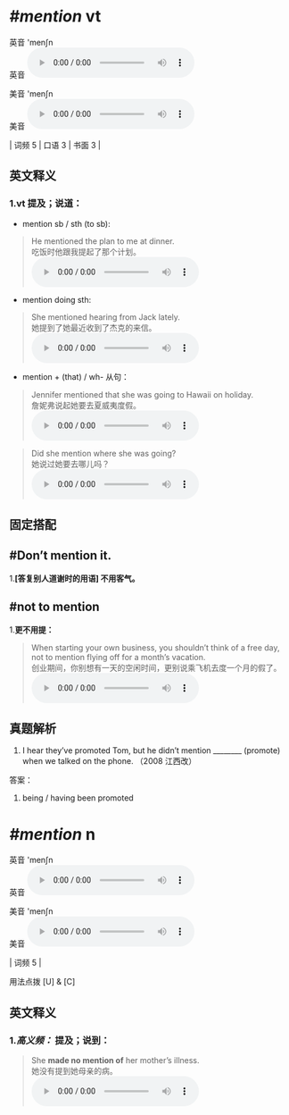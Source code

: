 # ***\#mention*** vt
英音 'menʃn  
英音
<audio src="./media/mention-B.aac" controls="controls"></audio>

美音 'menʃn  
美音
<audio src="./media/mention.aac" controls="controls"></audio>



| 词频 5 | 口语 3 | 书面 3 |  

英文释义
---
### 1.**vt 提及；说道：**  

- mention sb / sth (to sb):

 > He mentioned the plan to me at dinner.  
 > 吃饭时他跟我提起了那个计划。    
<audio src="./media/mention-517-1_AAC.aac" controls="controls"></audio>

- mention doing sth:

 > She mentioned hearing from Jack lately.  
 > 她提到了她最近收到了杰克的来信。    
<audio src="./media/mention-517-2_AAC.aac" controls="controls"></audio>

- mention + (that) / wh- 从句：

 > Jennifer mentioned that she was going to Hawaii on holiday.  
 > 詹妮弗说起她要去夏威夷度假。    
<audio src="./media/mention-517-3_AAC.aac" controls="controls"></audio>

 > Did she mention where she was going?  
 > 她说过她要去哪儿吗？    
<audio src="./media/mention-517-4_AAC.aac" controls="controls"></audio>


固定搭配
---
## \#Don’t mention it. 
1.**[答复别人道谢时的用语] 不用客气。**  

## \#not to mention 
1.**更不用提：**  

 > When starting your own business, you shouldn’t think of a free day, not to mention flying off for a month’s vacation.   
 > 创业期间，你别想有一天的空闲时间，更别说乘飞机去度一个月的假了。    
<audio src="./media/mention-5.aac" controls="controls"></audio>


真题解析
---
1. I hear they’ve promoted Tom, but he didn’t mention ________ (promote) when we talked on the phone.   （2008 江西改）  

答案：
1. being / having been promoted  

# ***\#mention*** n
英音 'menʃn  
英音
<audio src="./media/mention-B.aac" controls="controls"></audio>

美音 'menʃn  
美音
<audio src="./media/mention.aac" controls="controls"></audio>



| 词频 5 |  

用法点拨  [U] & [C]

英文释义
---
### 1.*高义频：* **提及；说到：**  

 > She **made no mention of** her mother’s illness.  
 > 她没有提到她母亲的病。    
<audio src="./media/mention-517_AAC.aac" controls="controls"></audio>



